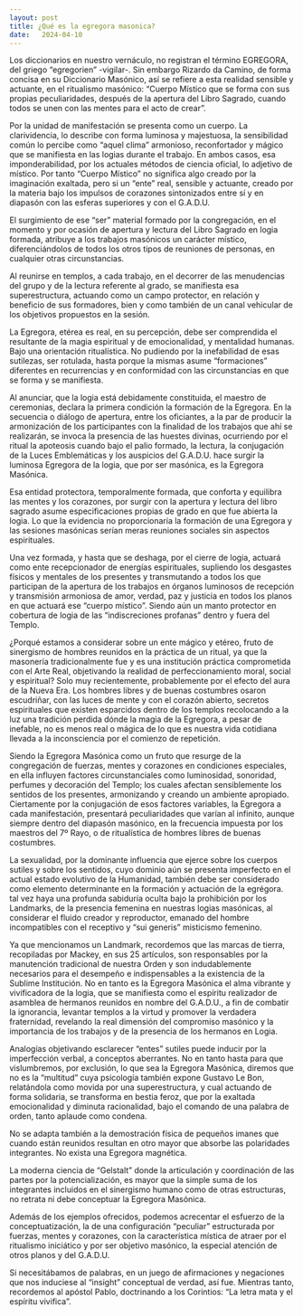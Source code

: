 ```yaml
---
layout: post
title: ¿Qué es la egregora masonica?
date:   2024-04-10
---
```

Los diccionarios en nuestro vernáculo, no registran el término EGREGORA, del griego “egregorien” -vigilar-. Sin embargo Rizardo da Camino, de forma concisa en su Diccionario Masónico, así se refiere a esta realidad sensible y actuante, en el ritualismo masónico: “Cuerpo Místico que se forma con sus propias peculiaridades, después de la apertura del Libro Sagrado, cuando todos se unen con las mentes para el acto de crear”.

Por la unidad de manifestación se presenta como un cuerpo. La clarividencia, lo describe con forma luminosa y majestuosa, la sensibilidad común lo percibe como “aquel clima” armonioso, reconfortador y mágico que se manifiesta en las logias durante el trabajo. En ambos casos, esa imponderabilidad, por los actuales métodos de ciencia oficial, lo adjetivo de místico. Por tanto “Cuerpo Místico” no significa algo creado por la imaginación exaltada, pero si un “ente” real, sensible y actuante, creado por la materia bajo los impulsos de corazones sintonizados entre sí y en diapasón con las esferas superiores y con el G.A.D.U.

El surgimiento de ese “ser” material formado por la congregación, en el momento y por ocasión de apertura y lectura del Libro Sagrado en logia formada, atribuye a los trabajos masónicos un carácter místico, diferenciándolos de todos los otros tipos de reuniones de personas, en cualquier otras circunstancias.

Al reunirse en templos, a cada trabajo, en el decorrer de las menudencias del grupo y de la lectura referente al grado, se manifiesta esa superestructura, actuando como un campo protector, en relación y beneficio de sus formadores, bien y como también de un canal vehicular de los objetivos propuestos en la sesión.

La Egregora, etérea es real, en su percepción, debe ser comprendida el resultante de la magia espiritual y de emocionalidad, y mentalidad humanas. Bajo una orientación ritualística. No pudiendo por la inefabilidad de esas sutilezas, ser rotulada, hasta porque la mismas asume “formaciones” diferentes en recurrencias y en conformidad con las circunstancias en que se forma y se manifiesta.

Al anunciar, que la logia está debidamente constituida, el maestro de ceremonias, declara la primera condición la formación de la Egregora. En la secuencia o diálogo de apertura, entre los oficiantes, a la par de producir la armonización de los participantes con la finalidad de los trabajos que ahí se realizarán, se invoca la presencia de las huestes divinas, ocurriendo por el ritual la apoteosis cuando bajo el palio formado, la lectura, la conjugación de la Luces Emblemáticas y los auspicios del G.A.D.U. hace surgir la luminosa Egregora de la logia, que por ser masónica, es la Egregora Masónica.

Esa entidad protectora, temporalmente formada, que conforta y equilibra las mentes y los corazones, por surgir con la apertura y lectura del libro sagrado asume especificaciones propias de grado en que fue abierta la logia. Lo que la evidencia no proporcionaría la formación de una Egregora y las sesiones masónicas serían meras reuniones sociales sin aspectos espirituales.

Una vez formada, y hasta que se deshaga, por el cierre de logia, actuará como ente recepcionador de energías espirituales, supliendo los desgastes físicos y mentales de los presentes y transmutando a todos los que participan de la apertura de los trabajos en órganos luminosos de recepción y transmisión armoniosa de amor, verdad, paz y justicia en todos los planos en que actuará ese “cuerpo místico”. Siendo aún un manto protector en cobertura de logia de las “indiscreciones profanas” dentro y fuera del Templo.

¿Porqué estamos a considerar sobre un ente mágico y etéreo, fruto de sinergismo de hombres reunidos en la práctica de un ritual, ya que la masonería tradicionalmente fue y es una institución práctica comprometida con el Arte Real, objetivando la realidad de perfeccionamiento moral, social y espiritual? Solo muy recientemente, probablemente por el efecto del aura de la Nueva Era. Los hombres libres y de buenas costumbres osaron escudriñar, con las luces de mente y con el corazón abierto, secretos espirituales que existen esparcidos dentro de los templos recolocando a la luz una tradición perdida dónde la magia de la Egregora, a pesar de inefable, no es menos real o mágica de lo que es nuestra vida cotidiana llevada a la inconsciencia por el comienzo de repetición.

Siendo la Egregora Masónica como un fruto que resurge de la congregación de fuerzas, mentes y corazones en condiciones especiales, en ella influyen factores circunstanciales como luminosidad, sonoridad, perfumes y decoración del Templo; los cuales afectan sensiblemente los sentidos de los presentes, armonizando y creando un ambiente apropiado. Ciertamente por la conjugación de esos factores variables, la Egregora a cada manifestación, presentará peculiaridades que varían al infinito, aunque siempre dentro del diapasón masónico, en la frecuencia impuesta por los maestros del 7º Rayo, o de ritualística de hombres libres de buenas costumbres.

La sexualidad, por la dominante influencia que ejerce sobre los cuerpos sutiles y sobre los sentidos, cuyo dominio aún se presenta imperfecto en el actual estado evolutivo de la Humanidad, también debe ser considerado como elemento determinante en la formación y actuación de la egrégora. tal vez haya una profunda sabiduría oculta bajo la prohibición por los Landmarks, de la presencia femenina en nuestras logias masónicas, al considerar el fluido creador y reproductor, emanado del hombre incompatibles con el receptivo y “sui generis” misticismo femenino.

Ya que mencionamos un Landmark, recordemos que las marcas de tierra, recopiladas por Mackey, en sus 25 artículos, son responsables por la manutención tradicional de nuestra Orden y son indudablemente necesarios para el desempeño e indispensables a la existencia de la Sublime Institución. No en tanto es la Egregora Masónica el alma vibrante y vivificadora de la logia, que se manifiesta como el espíritu realizador de asamblea de hermanos reunidos en nombre del G.A.D.U., a fin de combatir la ignorancia, levantar templos a la virtud y promover la verdadera fraternidad, revelando la real dimensión del compromiso masónico y la importancia de los trabajos y de la presencia de los hermanos en Logia.

Analogías objetivando esclarecer “entes” sutiles puede inducir por la imperfección verbal, a conceptos aberrantes. No en tanto hasta para que vislumbremos, por exclusión, lo que sea la Egregora Masónica, diremos que no es la “multitud” cuya psicología también expone Gustavo Le Bon, relatándola como movida por una superestructura, y cual actuando de forma solidaria, se transforma en bestia feroz, que por la exaltada emocionalidad y diminuta racionalidad, bajo el comando de una palabra de orden, tanto aplaude como condena.

No se adapta también a la demostración física de pequeños imanes que cuando están reunidos resultan en otro mayor que absorbe las polaridades integrantes. No exista una Egregora magnética.

La moderna ciencia de “Gelstalt” donde la articulación y coordinación de las partes por la potencialización, es mayor que la simple suma de los integrantes incluidos en el sinergismo humano como de otras estructuras, no retrata ni debe conceptuar la Egregora Masónica.

Además de los ejemplos ofrecidos, podemos acrecentar el esfuerzo de la conceptuatización, la de una configuración “peculiar” estructurada por fuerzas, mentes y corazones, con la característica mística de atraer por el ritualismo iniciático y por ser objetivo masónico, la especial atención de otros planos y del G.A.D.U.

Si necesitábamos de palabras, en un juego de afirmaciones y negaciones que nos induciese al “insight” conceptual de verdad, así fue. Mientras tanto, recordemos al apóstol Pablo, doctrinando a los Corintios: “La letra mata y el espíritu vivifica”.